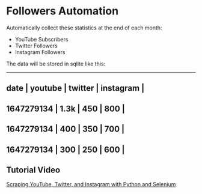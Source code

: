 # Followers Automation

Automatically collect these statistics at the end of each month:

- YouTube Subscribers
- Twitter Followers
- Instagram Followers

The data will be stored in sqlite like this:

---------------------------------------------------------
date        |   youtube   |   twitter   |   instagram   |
---------------------------------------------------------
1647279134  |     1.3k    |     450     |      800      |
---------------------------------------------------------
1647279134  |     400     |     350     |      700      |
---------------------------------------------------------
1647279134  |     300     |     250     |      600      |
---------------------------------------------------------

## Tutorial Video

[Scraping YouTube, Twitter, and Instagram with Python and Selenium](https://www.youtube.com/watch?v=PzHtVy3VIao)